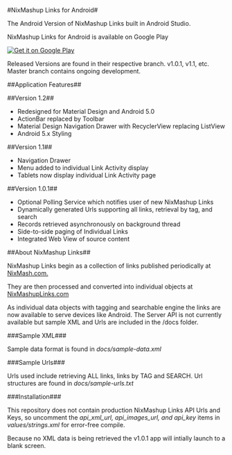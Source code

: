 #NixMashup Links for Android#

The Android Version of NixMashup Links built in Android Studio.

NixMashup Links for Android is available on Google Play

<a target="_blank" href="https://play.google.com/store/apps/details?id=com.nixmash.android.links">
  <img alt="Get it on Google Play" src="http://nixmashuplinks.com/images/googleplay.png" />
</a>

Released Versions are found in their respective branch. v1.0.1, v1.1, etc. Master branch contains ongoing development.

##Application Features##

##Version 1.2##

- Redesigned for Material Design and Android 5.0
- ActionBar replaced by Toolbar
- Material Design Navigation Drawer with RecyclerView replacing ListView
- Android 5.x Styling

##Version 1.1##

- Navigation Drawer
- Menu added to individual Link Activity display
- Tablets now display individual Link Activity page

##Version 1.0.1##

- Optional Polling Service which notifies user of new NixMashup Links
- Dynamically generated Urls supporting all links, retrieval by tag, and search
- Records retrieved asynchronously on background thread
- Side-to-side paging of Individual Links
- Integrated Web View of source content

##About NixMashup Links##

NixMashup Links begin as a collection of links published periodically at [NixMash.com.](http://nixmash.com/nixmashup)

They are then processed and converted into individual objects at [NixMashupLinks.com](http://nixmashuplinks.com)

As individual data objects with tagging and searchable engine the links are now available to serve devices like Android. The Server API is not currently available but sample XML and Urls are included in the /docs folder.

###Sample XML###

Sample data format is found in _docs/sample-data.xml_

###Sample Urls###

Urls used include retrieving ALL links, links by TAG and SEARCH. Url structures are found in _docs/sample-urls.txt_

###Installation###

This repository does not contain production NixMashup Links API Urls and Keys, so uncomment the _api_xml_url, api_images_url, and api_key_ items in *values/strings.xml* for error-free compile.

Because no XML data is being retrieved the v1.0.1 app will intially launch to a blank screen.


